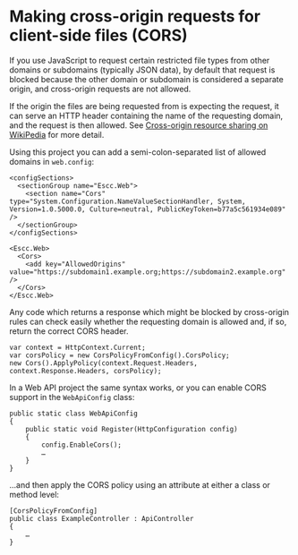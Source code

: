 # Making cross-origin requests for client-side files (CORS)

If you use JavaScript to request certain restricted file types from other domains or subdomains (typically JSON data), by default that request is blocked because the other domain or subdomain is considered a separate origin, and cross-origin requests are not allowed. 

If the origin the files are being requested from is expecting the request, it can serve an HTTP header containing the name of the requesting domain, and the request is then allowed. See [Cross-origin resource sharing on WikiPedia](https://en.wikipedia.org/wiki/Cross-origin_resource_sharing) for more detail.

Using this project you can add a semi-colon-separated list of allowed domains in `web.config`:

	<configSections>
	  <sectionGroup name="Escc.Web">
	    <section name="Cors" type="System.Configuration.NameValueSectionHandler, System, Version=1.0.5000.0, Culture=neutral, PublicKeyToken=b77a5c561934e089" />
	  </sectionGroup>
	</configSections>
	
	<Escc.Web>
	  <Cors>
	    <add key="AllowedOrigins" value="https://subdomain1.example.org;https://subdomain2.example.org" />
	  </Cors>
	</Escc.Web>

Any code which returns a response which might be blocked by cross-origin rules can check easily whether the requesting domain is allowed and, if so, return the correct CORS header.

    var context = HttpContext.Current;
	var corsPolicy = new CorsPolicyFromConfig().CorsPolicy;
	new Cors().ApplyPolicy(context.Request.Headers, context.Response.Headers, corsPolicy);

In a Web API project the same syntax works, or you can enable CORS support in the `WebApiConfig` class:

    public static class WebApiConfig
    {
        public static void Register(HttpConfiguration config)
        {
            config.EnableCors();
			…
		}
	}

…and then apply the CORS policy using an attribute at either a class or method level:

	[CorsPolicyFromConfig]
    public class ExampleController : ApiController
    {
		…
	}
